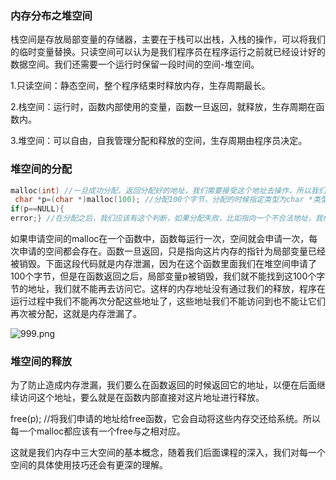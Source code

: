 ### 内存分布之堆空间

栈空间是存放局部变量的存储器，主要在于栈可以出栈，入栈的操作，可以将我们的临时变量替换。只读空间可以认为是我们程序员在程序运行之前就已经设计好的数据空间。我们还需要一个运行时保留一段时间的空间-堆空间。

1.只读空间：静态空间，整个程序结束时释放内存，生存周期最长。

2.栈空间：运行时，函数内部使用的变量，函数一旦返回，就释放，生存周期在函数内。

3.堆空间：可以自由，自我管理分配和释放的空间，生存周期由程序员决定。

### 堆空间的分配

```c
malloc(int) //一旦成功分配，返回分配好的地址，我们需要接受这个地址去操作，所以我们用一个指针去接收这个地址。对于这个地址的读法，由程序员自由把握。输入参数指定分配的大小，单位是字节。
 char *p=(char *)malloc(100); //分配100个字节，分配的时候指定类型为char *类型，所以就可以存储100个字符。
if(p==NULL){
error;} //在分配之后，我们应该有这个判断，如果分配失败，比如指向一个不合法地址，我们就可以判断然后进行一些操作。
```

如果申请空间的malloc在一个函数中，函数每运行一次，空间就会申请一次，每次申请的空间都会存在。函数一旦返回，只是指向这片内存的指针为局部变量已经被销毁。下面这段代码就是内存泄漏，因为在这个函数里面我们在堆空间申请了100个字节，但是在函数返回之后，局部变量p被销毁，我们就不能找到这100个字节的地址，我们就不能再去访问它。这样的内存地址没有通过我们的释放，程序在运行过程中我们不能再次分配这些地址了，这些地址我们不能访问到也不能让它们再次被分配，这就是内存泄漏了。

![999.png](http://www.maiziedu.com/uploads/new_img/lIFzdqeraMJoABH0AV.png)

### 堆空间的释放

为了防止造成内存泄漏，我们要么在函数返回的时候返回它的地址，以便在后面继续访问这个地址，要么就是在函数内部直接对这片地址进行释放。

free(p); //将我们申请的地址给free函数，它会自动将这些内存交还给系统。所以每一个malloc都应该有一个free与之相对应。

这就是我们内存中三大空间的基本概念，随着我们后面课程的深入，我们对每一个空间的具体使用技巧还会有更深的理解。